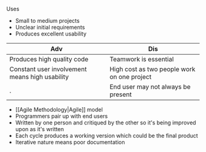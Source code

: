 Uses
- Small to medium projects
- Unclear initial requirements
- Produces excellent usability

Adv |Dis
---|---
Produces high quality code | Teamwork is essential
Constant user involvement means high usability | High cost as two people work on one project
. | End user may not always be present

- [[Agile Methodology|Agile]] model
- Programmers pair up with end users
- Written by one person and critiqued by the other so it's being improved upon as it's written
- Each cycle produces a working version which could be the final product
- Iterative nature means poor documentation